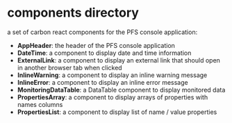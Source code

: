 # components directory

a set of carbon react components for the PFS console application:

- **AppHeader**: the header of the PFS console application
- **DateTime**: a component to display date and time information
- **ExternalLink**: a component to display an external link that should open in another browser tab when clicked
- **InlineWarning**: a component to display an inline warning message
- **InlineError**: a component to display an inline error message
- **MonitoringDataTable**: a DataTable component to display monitored data
- **PropertiesArray**: a component to display arrays of properties with names columns
- **PropertiesList**: a component to display list of name / value properties
